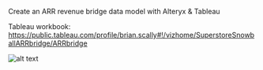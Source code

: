 Create an ARR revenue bridge data model with Alteryx & Tableau

Tableau workbook: https://public.tableau.com/profile/brian.scally#!/vizhome/SuperstoreSnowballARRbridge/ARRbridge

![alt text](https://i.ibb.co/CVwK4KP/ARR-bridge.png)
